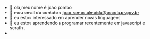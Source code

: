 - 👋 ola,meu nome é joao pombo
- 👀 meu email de contato e joao.ramos.almeida@escola.pr.gov.br
- 🌱 eu estou interessado em aprender novas linguagens 
- 💞️ eu estou aprendendo a programar recentemente em javascript e scrath .
-

